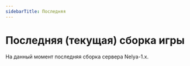 ```yaml
---
sidebarTitle: Последняя
---
```


# Последняя (текущая) сборка игры

На данный момент последняя сборка сервера Nelya-1.x.